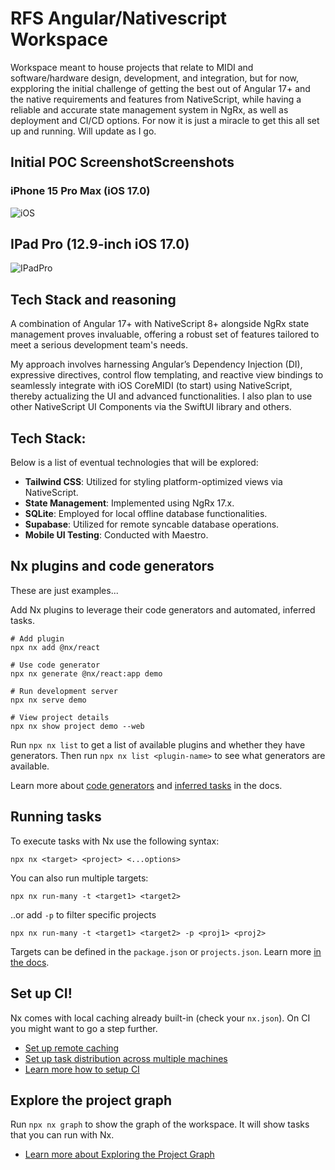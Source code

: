 # RFS Angular/Nativescript Workspace

Workspace meant to house projects that relate to MIDI and software/hardware design, development, and integration, but for now, expploring the initial challenge of getting the best out of Angular 17+ and the native requirements and features from NativeScript, while having a reliable and accurate state management system in NgRx, as well as deployment and CI/CD options. For now it is just a miracle to get this all set up and running. Will update as I go.

## Initial POC ScreenshotScreenshots

### iPhone 15 Pro Max (iOS 17.0)

![iOS](https://imgur.com/wOVR0Df.png)

## IPad Pro (12.9-inch iOS 17.0)

![IPadPro](https://imgur.com/undefined.png)

## Tech Stack and reasoning

A combination of Angular 17+ with NativeScript 8+ alongside NgRx state management proves invaluable, offering a robust set of features tailored to meet a serious development team's needs.

My approach involves harnessing Angular’s Dependency Injection (DI), expressive directives, control flow templating, and reactive view bindings to seamlessly integrate with iOS CoreMIDI (to start) using NativeScript, thereby actualizing the UI and advanced functionalities. I also plan to use other NativeScript UI Components via the SwiftUI library and others.

## Tech Stack:

Below is a list of eventual technologies that will be explored:

- **Tailwind CSS**: Utilized for styling platform-optimized views via NativeScript.
- **State Management**: Implemented using NgRx 17.x.
- **SQLite**: Employed for local offline database functionalities.
- **Supabase**: Utilized for remote syncable database operations.
- **Mobile UI Testing**: Conducted with Maestro.

## Nx plugins and code generators

These are just examples...

Add Nx plugins to leverage their code generators and automated, inferred tasks.

```
# Add plugin
npx nx add @nx/react

# Use code generator
npx nx generate @nx/react:app demo

# Run development server
npx nx serve demo

# View project details
npx nx show project demo --web
```

Run `npx nx list` to get a list of available plugins and whether they have generators. Then run `npx nx list <plugin-name>` to see what generators are available.

Learn more about [code generators](https://nx.dev/features/generate-code) and [inferred tasks](https://nx.dev/concepts/inferred-tasks) in the docs.

## Running tasks

To execute tasks with Nx use the following syntax:

```
npx nx <target> <project> <...options>
```

You can also run multiple targets:

```
npx nx run-many -t <target1> <target2>
```

..or add `-p` to filter specific projects

```
npx nx run-many -t <target1> <target2> -p <proj1> <proj2>
```

Targets can be defined in the `package.json` or `projects.json`. Learn more [in the docs](https://nx.dev/features/run-tasks).

## Set up CI!

Nx comes with local caching already built-in (check your `nx.json`). On CI you might want to go a step further.

- [Set up remote caching](https://nx.dev/features/share-your-cache)
- [Set up task distribution across multiple machines](https://nx.dev/nx-cloud/features/distribute-task-execution)
- [Learn more how to setup CI](https://nx.dev/recipes/ci)

## Explore the project graph

Run `npx nx graph` to show the graph of the workspace.
It will show tasks that you can run with Nx.

- [Learn more about Exploring the Project Graph](https://nx.dev/core-features/explore-graph)
